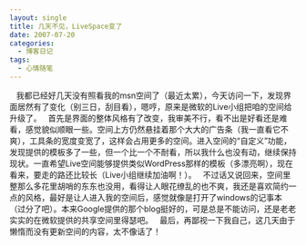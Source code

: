 ```yaml
---
layout: single
title: 几天不见，LiveSpace变了
date: 2007-07-20
categories:
  - 博客日记
tags:
  - 心情随笔
---
```


&nbsp;&nbsp;&nbsp;我都已经好几天没有照看我的msn空间了（最近太累），今天访问一下，发现界面居然有了变化（别三日，刮目看），嗯哼，原来是微软的Live小组把咱的空间给升级了。&nbsp;&nbsp;&nbsp;首先是界面的整体风格有了改变，我审美不行，看不出是好看还是难看，感觉貌似顺眼一些。空间上方仍然悬挂着那个大大的广告条（我一直看它不爽），工具条的宽度变宽了，这样会占用更多的空间。进入空间的“自定义”功能，发现提供的模板多了一些，但一个比一个不耐看，所以我什么也没有动，继续保持现状。一直希望Live空间能够提供类似WordPress那样的模板（多漂亮啊），现在看来，要走的路还比较长（Live小组继续加油啊！）。&nbsp;&nbsp;&nbsp;不过话又说回来，空间里整那么多花里胡哨的东东也没用，看得让人眼花缭乱的也不爽，我还是喜欢简约一点的风格，最好是让人进入我的空间后，感觉就像是打开了windows的记事本（过分了吧）。本来Google提供的那个blog挺好的，可是总是不能访问，还是老老实实的在微软提供的共享空间里得瑟吧。&nbsp;&nbsp;&nbsp;最后，再鄙视一下我自己，这几天由于懒惰而没有更新空间的内容，太不像话了！
